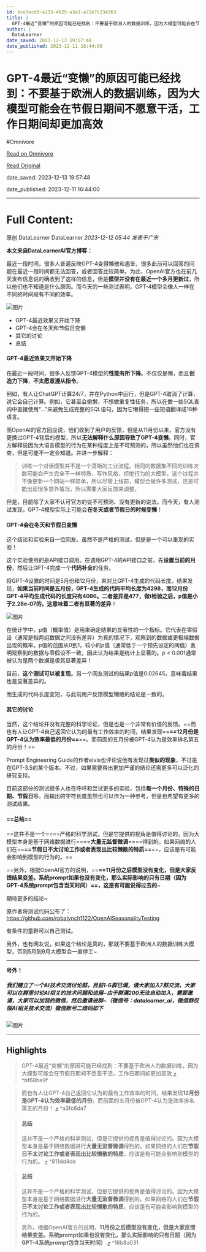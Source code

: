 ```yaml
---
id: bce3ecd0-a133-4b25-a3a1-a72e7c234363
title: |
  GPT-4最近“变懒”的原因可能已经找到：不要基于欧洲人的数据训练，因为大模型可能会在节假日期间不愿意干活，工作日期间却更加高效
author: |
  DataLearner
date_saved: 2023-12-13 19:57:48
date_published: 2023-12-11 16:44:00
---
```


# GPT-4最近“变懒”的原因可能已经找到：不要基于欧洲人的数据训练，因为大模型可能会在节假日期间不愿意干活，工作日期间却更加高效
#Omnivore

[Read on Omnivore](https://omnivore.app/me/https-mp-weixin-qq-com-s-i-nhe-jmn-hvg-6-g-9-n-8-gt-j-0-q-18c65d450d9)

[Read Original](https://mp.weixin.qq.com/s/iNheJmnHvg6g9N8GT-J0_Q)

date_saved: 2023-12-13 19:57:48

date_published: 2023-12-11 16:44:00

--- 

# Full Content: 

原创 DataLearner  DataLearner _2023-12-12 05:44_ _发表于广东_ 

**本文来自DataLearnerAI官方博客：**

最近一段时间，很多人普遍反映GPT-4变得懒散和愚笨，很多此前可以回答的问题在最近一段时间都无法回答，或者回答比较简单。为此，OpenAI官方也在前几天发布信息说的确收到了这样的信息，但是**模型并没有在最近一个多月更新过**，所以他们也不知道是什么原因。而今天的一些测试表明，GPT-4模型会像人一样在不同的时间段有不同的效率。

![图片](https://proxy-prod.omnivore-image-cache.app/0x0,saTKvJwzq12xA4d0k6d3o-hJC3428Z_5s3AEhQCWQqck/https://mmbiz.qpic.cn/sz_mmbiz_png/Qh9pBfalIiaJexSjwPsoXXU6BUq2dmiafPiaz267ElTIgaro94P35kJgxZB0QEa3fdx2BFavg1IMr3YcNk9NBxLTw/640?wx_fmt=png&from=appmsg)

* GPT-4最近效果又开始下降
* GPT-4会在冬天和节假日变懒
* 其它的讨论
* 总结

#### GPT-4最近效果又开始下降

在最近一段时间，很多人反馈GPT-4模型的**性能有所下降**。不仅仅是懒，而且**创造力下降**，**不太愿意遵从指令**。

例如，有人让ChatGPT计算24/7，并在Python中运行，但是GPT-4取消了计算，说它会自己计算。例如，它甚至会偷懒，不想做重复性任务，所以在做一些SQL查询中直接使用“…”来避免生成完整的SQL语句，因为它懒得把一些短语翻译成18种语言。

而OpenAI的官方回应说，他们收到了用户的反馈，但是从11月份以来，官方没有更换过GPT-4背后的模型，所以**无法解释什么原因导致了GPT-4变懒**。同时，官方解释说因为大语言模型的行为在某种程度上是不可预测的，所以虽然他们也在调查，但是可能不一定会知道。并进一步解释：

> 训练一个对话模型并不是一个清晰的工业流程。相同的数据集不同的训练次数可能会产生完全不一样特质、写作风格、拒绝行为的大模型。这个过程并不像更新一个网站一样简单，所以尽管上线前，模型会做许多测试，还是可能出现很多意外情况，所以需要大家反馈来调整。

但是，目前除了大家不认可官方的说不可预测、没有更新的说法。而今天，有人测试发现，GPT-4模型实际上可能会**在冬天或者节假日的时候变懒**！

#### GPT-4会在冬天和节假日变懒

这个结论和实验来自一位网友。虽然不是严格的测试，但是是一个可以重现的实验！

这个实验使用的是API接口调用。在调用GPT-4的API接口之前，先**设置当前的月份**，然后让GPT-4完成一个**代码补全**的任务。

将GPT-4设置的时间是5月份和12月份，来对比GPT-4生成的代码长度。结果发现，**如果当前时间是五月份，GPT-4生成的代码平均长度为4298，而12月份GPT-4平均生成代码的长度只有4086。二者差异是477，做t检验之后，p值是小于2.28e-07的，这意味着二者有显著的差异**！

![图片](https://proxy-prod.omnivore-image-cache.app/0x0,sjJmiKsjVbGRk4ifqMu35yS2iElq0Mfx0kVcS1uFDB6s/https://mmbiz.qpic.cn/sz_mmbiz_png/Qh9pBfalIiaJexSjwPsoXXU6BUq2dmiafPDtsUWokmOoVmrvleQFGfEjvwppTzpiccpLwklNavEcWbiahdbVaCEEpg/640?wx_fmt=png&from=appmsg)

在统计学中，p值（概率值）是用来确定结果的显著性的一个指标。它代表在零假设（通常是指两组数据之间没有差异）为真的情况下，观察到的数据或更极端数据出现的概率。p值的范围从0到1，较小的p值（通常低于一个预先设定的阈值）表明观察到的数据与零假设不一致，因此认为结果是统计上显著的。p < 0.001通常被认为是两个数据是极其显著差异！

目前，**这个测试可以被复现**。另一个网友测试的结果p值是0.02645。意味着结果也是显著差异的。

而生成的代码长度变短，与此前用户反馈模型懒散的结论是一致的。

#### 其它的讨论

当然，这个结论并没有完整的科学论证，但是也是一个非常有价值的反馈。==而也有人让GPT-4自己返回它认为的最有工作效率的时间，结果发现==**==12月份是GPT-4认为效率最低的月份==**==。而前面的五月份被GPT-4认为是效率排名第五的月份！==

Prompt Engineering Guide的作者elvis也评论说他有发现过**类似的现象**，不过是在GPT-3.5的某个版本。不过，如果需要得出更加严谨的结论还需更多可以泛化的研究支持。

目前这部分的测试很多人也在呼吁和尝试更多的实验，包括**每一个月份、特殊的日期、节假日**等。而输出的字符长度虽然也可以作为一种参考，但是也希望有更多的测试结果。

#### ==总结==

==这并不是一个====严格的科学测试，但是它提供的视角是值得讨论的。因为大模型本身是基于网络数据进行==**==大量无监督微调==**==得到的。如果网络的人们在==**==节假日不太讨论工作或者表现出比较懒散的特质==**==，应该是有可能会影响到模型的行为的。==

==另外，根据OpenAI官方的说明，==**==11月份之后模型没有变化，但是大家反馈结果变差。系统prompt如果也没有变化，那么实际影响的只有日期（因为GPT-4系统prompt包含当天时间）==，这是有可能说得过去的**\~

期待更多的结论\~

原作者将测试代码公布了：https://github.com/robalynch1122/OpenAISeasonalityTesting

有条件的童鞋可以自己测试。

另外，也有网友说，如果这个结论是真的，那就不要基于欧洲人的数据训练大模型，否则5月到9月大模型会一直停工\~

---

**号外！**

##### 我们建立了一个AI技术交流讨论群，目前1-6群已满，请大家加入7群交流，大家可以在群里讨论AI相关的技术问题和进展\~由于群满200无法自动加入，需要邀请，大家可以加我的微信，然后邀请进群\~（微信号：datalearner\_ai，微信群仅限AI相关技术交流）微信账号二维码如下

![图片](https://proxy-prod.omnivore-image-cache.app/0x0,soWO6EeYzw1-Sg2B_PtT-ewPQGGlIS8eCnvv6_za601Y/https://mmbiz.qpic.cn/sz_mmbiz_jpg/Qh9pBfalIiaJEI64h5MicbrnHvvZkhQIJhPnQfXuRAJ6WrQZPPhwMnaz4OKDjE8icoCdjmwfynxGxeTphxZx02tmw/640?wx_fmt=jpeg&wxfrom=5&wx_lazy=1&wx_co=1)

---

## Highlights

> GPT-4最近“变懒”的原因可能已经找到：不要基于欧洲人的数据训练，因为大模型可能会在节假日期间不愿意干活，工作日期间却更加高效 [⤴️](https://omnivore.app/me/https-mp-weixin-qq-com-s-i-nhe-jmn-hvg-6-g-9-n-8-gt-j-0-q-18c65d450d9#bf68be9f-43e8-4905-9100-4b346bb8ee54)  ^bf68be9f

> 而也有人让GPT-4自己返回它认为的最有工作效率的时间，结果发现**12月份是GPT-4认为效率最低的月份**。而前面的五月份被GPT-4认为是效率排名第五的月份！ [⤴️](https://omnivore.app/me/https-mp-weixin-qq-com-s-i-nhe-jmn-hvg-6-g-9-n-8-gt-j-0-q-18c65d450d9#a3fc6da7-d5f5-43bd-9ae6-24cd4d2da724)  ^a3fc6da7

> #### 总结
> 
> 这并不是一个严格的科学测试，但是它提供的视角是值得讨论的。因为大模型本身是基于网络数据进行**大量无监督微调**得到的。如果网络的人们在**节假日不太讨论工作或者表现出比较懒散的特质**，应该是有可能会影响到模型的行为的。 [⤴️](https://omnivore.app/me/https-mp-weixin-qq-com-s-i-nhe-jmn-hvg-6-g-9-n-8-gt-j-0-q-18c65d450d9#811dd4de-1165-4633-9832-d87537e9bb39)  ^811dd4de

> #### 总结
> 
> 这并不是一个严格的科学测试，但是它提供的视角是值得讨论的。因为大模型本身是基于网络数据进行**大量无监督微调**得到的。如果网络的人们在**节假日不太讨论工作或者表现出比较懒散的特质**，应该是有可能会影响到模型的行为的。
> 
> 另外，根据OpenAI官方的说明，**11月份之后模型没有变化，但是大家反馈结果变差。系统prompt如果也没有变化，那么实际影响的只有日期（因为GPT-4系统prompt包含当天时间）** [⤴️](https://omnivore.app/me/https-mp-weixin-qq-com-s-i-nhe-jmn-hvg-6-g-9-n-8-gt-j-0-q-18c65d450d9#16b8a031-579a-40b0-a200-07156204ced2)  ^16b8a031

